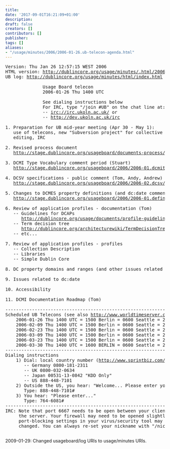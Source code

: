 ```yaml
---
title: 
date: '2017-09-01T16:21:09+01:00'
description: 
draft: false
creators: []
contributors: []
publisher: 
tags: []
aliases:
- "/usage/minutes/2006/2006-01-26.ub-telecon-agenda.html"
---
```


<pre>
Version: Thu Jan 26 12:57:15 WEST 2006
HTML version: <a href="http://dublincore.org/usage/minutes/2006/2006-01-26.ub-telecon-agenda.txt.html">http://dublincore.org/usage/minutes/.html/2006-01-26.ub-telecon-agenda.txt.html</a>
UB log: <a href="http://dublincore.org/usage/minutes/index.html">http://dublincore.org/usage/minutes/html/index.html</a>

              Usage Board telecon 
              2006-01-26 Thu 1400 UTC

              See dialing instructions below
              For IRC, type "/join #UB" on the chat line at:
              -- <a href="irc://irc.ukoln.ac.uk/">irc://irc.ukoln.ac.uk/</a> or
              -- <a href="http://dev.ukoln.ac.uk/irc">http://dev.ukoln.ac.uk/irc</a>

1. Preparation for UB mid-year meeting (Apr 30 - May 1):
   use of telecons, new "Subversion project" for collective
   editing, IRC

2. Revised process document
   <a href="http://stage.dublincore.org/usageboard/documents-process/process.shtml">http://stage.dublincore.org/usageboard/documents-process/process.shtml</a>

3. DCMI Type Vocabulary comment period (Stuart)
   <a href="http://stage.dublincore.org/usageboard/2006/2006-01.dcmitype/">http://stage.dublincore.org/usageboard/2006/2006-01.dcmitype/</a>

4. DCSV specifications - public comment (Tom, Andy, Andrew)
   <a href="http://stage.dublincore.org/usageboard/2006/2006-02.dcsv/">http://stage.dublincore.org/usageboard/2006/2006-02.dcsv/</a>

5. Changes to DCMES property definitions (and dc:date comment) (Tom, Andy)
   <a href="http://stage.dublincore.org/usageboard/2006/2006-01.definitions/">http://stage.dublincore.org/usageboard/2006/2006-01.definitions/</a>

6. Review of application profiles - documentation (Tom)
   -- Guidelines for DCAPs
      <a href="http://dublincore.org/usage/documents/profile-guidelines/">http://dublincore.org/usage/documents/profile-guidelines/</a>
   -- Term decision tree
      <a href="http://dublincore.org/architecturewiki/TermDecisionTree">http://dublincore.org/architecturewiki/TermDecisionTree</a>
   -- etc...

7. Review of application profiles - profiles
   -- Collection Description
   -- Libraries
   -- Simple Dublin Core

8. DC property domains and ranges (and other issues related to RDF Task Force)

9. Issues related to dc:date

10. Accessibility

11. DCMI Documentation Roadmap (Tom)

----------------------------------------------------------------------
Scheduled UB Telecons (see also <a href="http://www.worldtimeserver.com/">http://www.worldtimeserver.com/</a>)
    2006-01-26 Thu 1400 UTC = 1500 Berlin = 0600 Seattle = 2300 Tokyo
    2006-02-09 Thu 1400 UTC = 1500 Berlin = 0600 Seattle = 2300 Tokyo
    2006-02-23 Thu 1400 UTC = 1500 Berlin = 0600 Seattle = 2300 Tokyo
    2006-03-09 Thu 1400 UTC = 1500 Berlin = 0600 Seattle = 2300 Tokyo
    2006-03-23 Thu 1400 UTC = 1500 Berlin = 0600 Seattle = 2300 Tokyo
    2006-03-30 Thu 1400 UTC = 1600 BERLIN = 0600 Seattle = 2300 Tokyo
----------------------------------------------------------------------
Dialing instructions
    1) Dial: local country number (<a href="http://www.sprintbiz.com/intlaudio">http://www.sprintbiz.com/intlaudio</a>)
       -- Germany 0800-181-2311
       -- UK 0800-032-0634
       -- Japan 00531-13-0842 "KDD Only"
       -- US 888-448-7101
    2) Outside the US, you hear: "Welcome... Please enter your 10-digit..."
       Type: 888-448-7101#
    3) You hear: "Please enter..."
       Type: 764-6081#
----------------------------------------------------------------------
IRC: Note that port 6667 needs to be open between your client and
     the server. Your firewall may need to be opened slightly and/or
     port-blocking settings in your virus/security tool may need to be
     changed. You can always re-set your nickname with "/nick YourName".

</pre>2009-01-29: Changed usageboard/log URIs to usage/minutes URIs.
